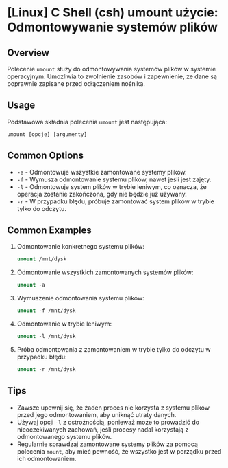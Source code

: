 # [Linux] C Shell (csh) umount użycie: Odmontowywanie systemów plików

## Overview
Polecenie `umount` służy do odmontowywania systemów plików w systemie operacyjnym. Umożliwia to zwolnienie zasobów i zapewnienie, że dane są poprawnie zapisane przed odłączeniem nośnika.

## Usage
Podstawowa składnia polecenia `umount` jest następująca:

```
umount [opcje] [argumenty]
```

## Common Options
- `-a` - Odmontowuje wszystkie zamontowane systemy plików.
- `-f` - Wymusza odmontowanie systemu plików, nawet jeśli jest zajęty.
- `-l` - Odmontowuje system plików w trybie leniwym, co oznacza, że operacja zostanie zakończona, gdy nie będzie już używany.
- `-r` - W przypadku błędu, próbuje zamontować system plików w trybie tylko do odczytu.

## Common Examples
1. Odmontowanie konkretnego systemu plików:
   ```csh
   umount /mnt/dysk
   ```

2. Odmontowanie wszystkich zamontowanych systemów plików:
   ```csh
   umount -a
   ```

3. Wymuszenie odmontowania systemu plików:
   ```csh
   umount -f /mnt/dysk
   ```

4. Odmontowanie w trybie leniwym:
   ```csh
   umount -l /mnt/dysk
   ```

5. Próba odmontowania z zamontowaniem w trybie tylko do odczytu w przypadku błędu:
   ```csh
   umount -r /mnt/dysk
   ```

## Tips
- Zawsze upewnij się, że żaden proces nie korzysta z systemu plików przed jego odmontowaniem, aby uniknąć utraty danych.
- Używaj opcji `-l` z ostrożnością, ponieważ może to prowadzić do nieoczekiwanych zachowań, jeśli procesy nadal korzystają z odmontowanego systemu plików.
- Regularnie sprawdzaj zamontowane systemy plików za pomocą polecenia `mount`, aby mieć pewność, że wszystko jest w porządku przed ich odmontowaniem.